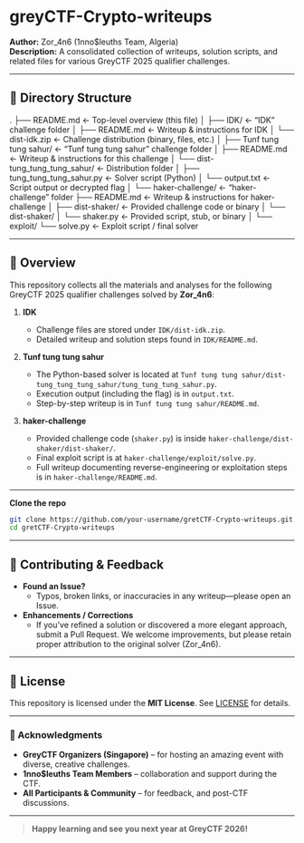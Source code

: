 # greyCTF-Crypto-writeups

**Author:** Zor_4n6 (1nno$leuths Team, Algeria)  
**Description:** A consolidated collection of writeups, solution scripts, and related files for various GreyCTF 2025 qualifier challenges.

---

## 📂 Directory Structure

.
├── README.md ← Top-level overview (this file)
│
├── IDK/ ← “IDK” challenge folder
│ ├── README.md ← Writeup & instructions for IDK
│ └── dist-idk.zip ← Challenge distribution (binary, files, etc.)
│
├── Tunf tung tung sahur/ ← “Tunf tung tung sahur” challenge folder
│ ├── README.md ← Writeup & instructions for this challenge
│ └── dist-tung_tung_tung_sahur/ ← Distribution folder
│ ├── tung_tung_tung_sahur.py ← Solver script (Python)
│ └── output.txt ← Script output or decrypted flag
│
└── haker-challenge/ ← “haker-challenge” folder
├── README.md ← Writeup & instructions for haker-challenge
│
├── dist-shaker/ ← Provided challenge code or binary
│ └── dist-shaker/
│ └── shaker.py ← Provided script, stub, or binary
│
└── exploit/
└── solve.py ← Exploit script / final solver


---

## 📖 Overview

This repository collects all the materials and analyses for the following GreyCTF 2025 qualifier challenges solved by **Zor_4n6**:

1. **IDK**  
   - Challenge files are stored under `IDK/dist-idk.zip`.  
   - Detailed writeup and solution steps found in `IDK/README.md`.

2. **Tunf tung tung sahur**  
   - The Python-based solver is located at `Tunf tung tung sahur/dist-tung_tung_tung_sahur/tung_tung_tung_sahur.py`.  
   - Execution output (including the flag) is in `output.txt`.  
   - Step-by-step writeup is in `Tunf tung tung sahur/README.md`.

3. **haker-challenge**  
   - Provided challenge code (`shaker.py`) is inside `haker-challenge/dist-shaker/dist-shaker/`.  
   - Final exploit script is at `haker-challenge/exploit/solve.py`.  
   - Full writeup documenting reverse-engineering or exploitation steps is in `haker-challenge/README.md`.

---


**Clone the repo**  
   ```bash
   git clone https://github.com/your-username/gretCTF-Crypto-writeups.git
   cd gretCTF-Crypto-writeups
```

---

## 🤝 Contributing & Feedback  

- **Found an Issue?**  
  - Typos, broken links, or inaccuracies in any writeup—please open an Issue.  
- **Enhancements / Corrections**  
  - If you’ve refined a solution or discovered a more elegant approach, submit a Pull Request. We welcome improvements, but please retain proper attribution to the original solver (Zor_4n6).  

---

## 📜 License  

This repository is licensed under the **MIT License**. See [LICENSE](LICENSE) for details.

---

### 🙏 Acknowledgments  
- **GreyCTF Organizers (Singapore)** – for hosting an amazing event with diverse, creative challenges.  
- **1nno$leuths Team Members** – collaboration and support during the CTF.  
- **All Participants & Community** – for feedback, and post-CTF discussions.  

---

> **Happy learning and see you next year at GreyCTF 2026!**  



